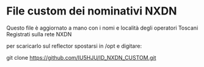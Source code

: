 # File custom dei nominativi NXDN

Questo file è aggiornato a mano con i nomi e località degli operatori Toscani Registrati sulla rete NXDN

per scaricarlo sul reflector spostarsi in /opt e digitare:

git clone https://github.com/IU5HJU/ID_NXDN_CUSTOM.git

